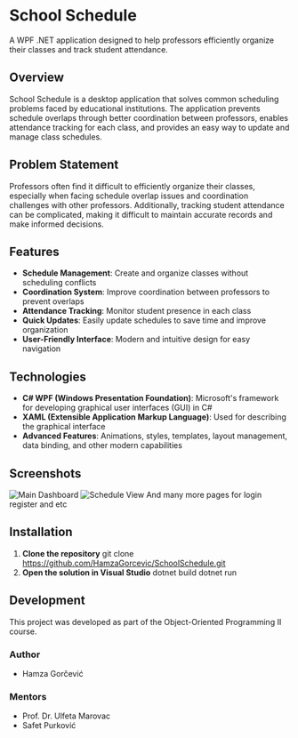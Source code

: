 # School Schedule

A WPF .NET application designed to help professors efficiently organize their classes and track student attendance.

## Overview

School Schedule is a desktop application that solves common scheduling problems faced by educational institutions. The application prevents schedule overlaps through better coordination between professors, enables attendance tracking for each class, and provides an easy way to update and manage class schedules.

## Problem Statement

Professors often find it difficult to efficiently organize their classes, especially when facing schedule overlap issues and coordination challenges with other professors. Additionally, tracking student attendance can be complicated, making it difficult to maintain accurate records and make informed decisions.

## Features

- **Schedule Management**: Create and organize classes without scheduling conflicts
- **Coordination System**: Improve coordination between professors to prevent overlaps
- **Attendance Tracking**: Monitor student presence in each class
- **Quick Updates**: Easily update schedules to save time and improve organization
- **User-Friendly Interface**: Modern and intuitive design for easy navigation

## Technologies

- **C# WPF (Windows Presentation Foundation)**: Microsoft's framework for developing graphical user interfaces (GUI) in C#
- **XAML (Extensible Application Markup Language)**: Used for describing the graphical interface
- **Advanced Features**: Animations, styles, templates, layout management, data binding, and other modern capabilities

## Screenshots
![Main Dashboard](https://github.com/user-attachments/assets/76ccaa79-0c2b-493d-aa14-1b4053e006cb)
![Schedule View](https://github.com/user-attachments/assets/cfb84615-5824-4f8b-b99f-27289cfff2a5)
And many more pages for login register and etc
## Installation

1. **Clone the repository**
   git clone https://github.com/HamzaGorcevic/SchoolSchedule.git
3. **Open the solution in Visual Studio**
   dotnet build
   dotnet run
## Development

This project was developed as part of the Object-Oriented Programming II course.

### Author
- Hamza Gorčević

### Mentors
- Prof. Dr. Ulfeta Marovac
- Safet Purković

